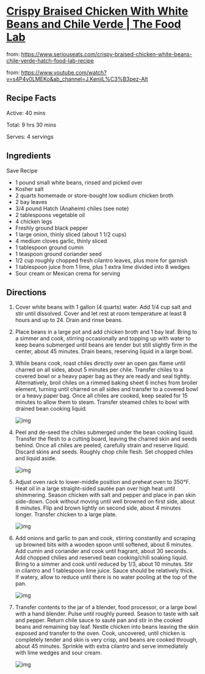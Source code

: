 # [Crispy Braised Chicken With White Beans and Chile Verde | The Food Lab](https://www.seriouseats.com/the-food-lab-braised-chicken-hatch-chile-white-bean)

from: https://www.seriouseats.com/crispy-braised-chicken-white-beans-chile-verde-hatch-food-lab-recipe

from: https://www.youtube.com/watch?v=s4P4v0LMEKo&ab_channel=J.KenjiL%C3%B3pez-Alt

## Recipe Facts

Active: 40 mins

Total: 9 hrs 30 mins

Serves: 4 servings

## Ingredients

Save Recipe

- 1 pound small white beans, rinsed and picked over
- Kosher salt
- 2 quarts homemade or store-bought low sodium chicken broth
- 2 bay leaves
- 3/4 pound Hatch (Anaheim) chiles (see note)
- 2 tablespoons vegetable oil
- 4 chicken legs
- Freshly ground black pepper
- 1 large onion, thinly sliced (about 1 1/2 cups)
- 4 medium cloves garlic, thinly sliced
- 1 tablespoon ground cumin
- 1 teaspoon ground coriander seed
- 1/2 cup roughly chopped fresh cilantro leaves, plus more for garnish
- 1 tablespoon juice from 1 lime, plus 1 extra lime divided into 8 wedges
- Sour cream or Mexican crema for serving

## Directions

1. Cover white beans with 1 gallon (4 quarts) water. Add 1/4 cup salt and stir until dissolved. Cover and let rest at room temperature at least 8 hours and up to 24. Drain and rinse beans.

2. Place beans in a large pot and add chicken broth and 1 bay leaf. Bring to a simmer and cook, stirring occasionally and topping up with water to keep beans submerged until beans are tender but still slightly firm in the center, about 45 minutes. Drain beans, reserving liquid in a large bowl.

3. While beans cook, roast chiles directly over an open gas flame until charred on all sides, about 5 minutes per chile. Transfer chiles to a covered bowl or a heavy paper bag as they are ready and seal tightly. Alternatively, broil chiles on a rimmed baking sheet 6 inches from broiler element, turning until charred on all sides and transfer to a covered bowl or a heavy paper bag. Once all chiles are cooked, keep sealed for 15 minutes to allow them to steam. Transfer steamed chiles to bowl with drained bean cooking liquid.

   ![img](https://www.seriouseats.com/thmb/XoGy8Ddlw-5ZM-XB1oC7ifQqPkk=/1000x751/filters:no_upscale():max_bytes(150000):strip_icc():format(webp)/__opt__aboutcom__coeus__resources__content_migration__serious_eats__seriouseats.com__recipes__20130816-hatch-green-chili-03-2b1dbc3f5fa74806ad15c9005b6cf2b1.jpg)

4. Peel and de-seed the chiles submerged under the bean cooking liquid. Transfer the flesh to a cutting board, leaving the charred skin and seeds behind. Once all chiles are peeled, carefully strain and reserve liquid. Discard skins and seeds. Roughly chop chile flesh. Set chopped chiles and liquid aside.

   ![img](https://www.seriouseats.com/thmb/6UzPsjBuNn9G3tlXB4QrjkDKENk=/1000x751/filters:no_upscale():max_bytes(150000):strip_icc():format(webp)/__opt__aboutcom__coeus__resources__content_migration__serious_eats__seriouseats.com__recipes__20130816-hatch-green-chili-11-d304ac2d3db14ef48444ef9591f2e148.jpg)

5. Adjust oven rack to lower-middle position and preheat oven to 350°F. Heat oil in a large straight-sided sautée pan over high heat until shimmering. Season chicken with salt and pepper and place in pan skin side-down. Cook without moving until well browned on first side, about 8 minutes. Flip and brown lightly on second side, about 4 minutes longer. Transfer chicken to a large plate.

   ![img](https://www.seriouseats.com/thmb/KTRpMmiF_VWGtt-C2vc4YrHaiu0=/1000x751/filters:no_upscale():max_bytes(150000):strip_icc():format(webp)/__opt__aboutcom__coeus__resources__content_migration__serious_eats__seriouseats.com__recipes__20130816-hatch-green-chili-20-e4de15c04a45474ca203f052d63b2dee.jpg)

6. Add onions and garlic to pan and cook, stirring constantly and scraping up browned bits with a wooden spoon until softened, about 6 minutes. Add cumin and coriander and cook until fragrant, about 30 seconds. Add chopped chilies and reserved bean cooking/chili soaking liquid. Bring to a simmer and cook until reduced by 1/3, about 10 minutes. Stir in cilantro and 1 tablespoon lime juice. Sauce should be relatively thick. If watery, allow to reduce until there is no water pooling at the top of the pan.

   ![img](https://www.seriouseats.com/thmb/MtYahKbIJ_N51qemEDCt6yKZwBg=/1000x751/filters:no_upscale():max_bytes(150000):strip_icc():format(webp)/__opt__aboutcom__coeus__resources__content_migration__serious_eats__seriouseats.com__recipes__20130816-hatch-green-chili-24-99c7bce44c1740c58db92b8cfd16c3d6.jpg)

7. Transfer contents to the jar of a blender, food processor, or a large bowl with a hand blender. Pulse until roughly pureed. Season to taste with salt and pepper. Return chile sauce to sauté pan and stir in the cooked beans and remaining bay leaf. Nestle chicken into beans leaving the skin exposed and transfer to the oven. Cook, uncovered, until chicken is completely tender and skin is very crisp, and beans are cooked through, about 45 minutes. Sprinkle with extra cilantro and serve immediately with lime wedges and sour cream.

   ![img](https://www.seriouseats.com/thmb/hIXlNRSGpk3rX1Wx9uii-d59xBI=/1000x751/filters:no_upscale():max_bytes(150000):strip_icc():format(webp)/__opt__aboutcom__coeus__resources__content_migration__serious_eats__seriouseats.com__recipes__20130816-hatch-green-chili-28-b62bb37df7a94c3988553ba372aacd64.jpg)

   